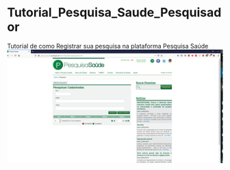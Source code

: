 # Tutorial_Pesquisa_Saude_Pesquisador
Tutorial de como Registrar sua pesquisa na plataforma Pesquisa Saúde
![alt text](https://github.com/genbr/Tutorial_Pesquisa_Saude_Pesquisador/blob/main/Tutorial-1.PNG?raw=true)
